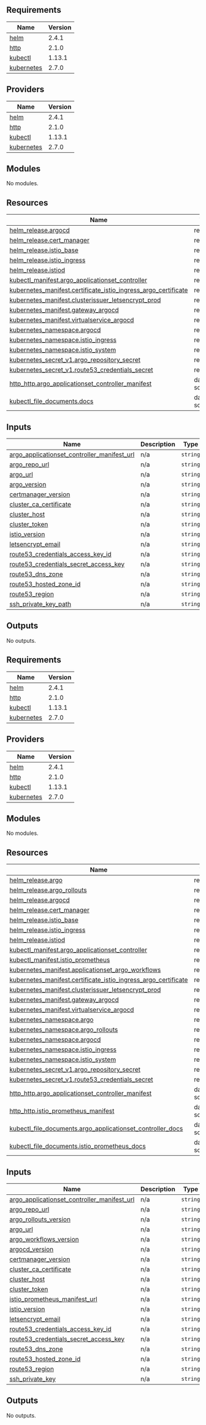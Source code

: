 ## Requirements

| Name | Version |
|------|---------|
| <a name="requirement_helm"></a> [helm](#requirement\_helm) | 2.4.1 |
| <a name="requirement_http"></a> [http](#requirement\_http) | 2.1.0 |
| <a name="requirement_kubectl"></a> [kubectl](#requirement\_kubectl) | 1.13.1 |
| <a name="requirement_kubernetes"></a> [kubernetes](#requirement\_kubernetes) | 2.7.0 |

## Providers

| Name | Version |
|------|---------|
| <a name="provider_helm"></a> [helm](#provider\_helm) | 2.4.1 |
| <a name="provider_http"></a> [http](#provider\_http) | 2.1.0 |
| <a name="provider_kubectl"></a> [kubectl](#provider\_kubectl) | 1.13.1 |
| <a name="provider_kubernetes"></a> [kubernetes](#provider\_kubernetes) | 2.7.0 |

## Modules

No modules.

## Resources

| Name | Type |
|------|------|
| [helm_release.argocd](https://registry.terraform.io/providers/hashicorp/helm/2.4.1/docs/resources/release) | resource |
| [helm_release.cert_manager](https://registry.terraform.io/providers/hashicorp/helm/2.4.1/docs/resources/release) | resource |
| [helm_release.istio_base](https://registry.terraform.io/providers/hashicorp/helm/2.4.1/docs/resources/release) | resource |
| [helm_release.istio_ingress](https://registry.terraform.io/providers/hashicorp/helm/2.4.1/docs/resources/release) | resource |
| [helm_release.istiod](https://registry.terraform.io/providers/hashicorp/helm/2.4.1/docs/resources/release) | resource |
| [kubectl_manifest.argo_applicationset_controller](https://registry.terraform.io/providers/gavinbunney/kubectl/1.13.1/docs/resources/manifest) | resource |
| [kubernetes_manifest.certificate_istio_ingress_argo_certificate](https://registry.terraform.io/providers/hashicorp/kubernetes/2.7.0/docs/resources/manifest) | resource |
| [kubernetes_manifest.clusterissuer_letsencrypt_prod](https://registry.terraform.io/providers/hashicorp/kubernetes/2.7.0/docs/resources/manifest) | resource |
| [kubernetes_manifest.gateway_argocd](https://registry.terraform.io/providers/hashicorp/kubernetes/2.7.0/docs/resources/manifest) | resource |
| [kubernetes_manifest.virtualservice_argocd](https://registry.terraform.io/providers/hashicorp/kubernetes/2.7.0/docs/resources/manifest) | resource |
| [kubernetes_namespace.argocd](https://registry.terraform.io/providers/hashicorp/kubernetes/2.7.0/docs/resources/namespace) | resource |
| [kubernetes_namespace.istio_ingress](https://registry.terraform.io/providers/hashicorp/kubernetes/2.7.0/docs/resources/namespace) | resource |
| [kubernetes_namespace.istio_system](https://registry.terraform.io/providers/hashicorp/kubernetes/2.7.0/docs/resources/namespace) | resource |
| [kubernetes_secret_v1.argo_repository_secret](https://registry.terraform.io/providers/hashicorp/kubernetes/2.7.0/docs/resources/secret_v1) | resource |
| [kubernetes_secret_v1.route53_credentials_secret](https://registry.terraform.io/providers/hashicorp/kubernetes/2.7.0/docs/resources/secret_v1) | resource |
| [http_http.argo_applicationset_controller_manifest](https://registry.terraform.io/providers/hashicorp/http/2.1.0/docs/data-sources/http) | data source |
| [kubectl_file_documents.docs](https://registry.terraform.io/providers/gavinbunney/kubectl/1.13.1/docs/data-sources/file_documents) | data source |

## Inputs

| Name | Description | Type | Default | Required |
|------|-------------|------|---------|:--------:|
| <a name="input_argo_applicationset_controller_manifest_url"></a> [argo\_applicationset\_controller\_manifest\_url](#input\_argo\_applicationset\_controller\_manifest\_url) | n/a | `string` | n/a | yes |
| <a name="input_argo_repo_url"></a> [argo\_repo\_url](#input\_argo\_repo\_url) | n/a | `string` | n/a | yes |
| <a name="input_argo_url"></a> [argo\_url](#input\_argo\_url) | n/a | `string` | n/a | yes |
| <a name="input_argocd_version"></a> [argo\_version](#input\_argo\_version) | n/a | `string` | n/a | yes |
| <a name="input_certmanager_version"></a> [certmanager\_version](#input\_certmanager\_version) | n/a | `string` | n/a | yes |
| <a name="input_cluster_ca_certificate"></a> [cluster\_ca\_certificate](#input\_cluster\_ca\_certificate) | n/a | `string` | n/a | yes |
| <a name="input_cluster_host"></a> [cluster\_host](#input\_cluster\_host) | n/a | `string` | n/a | yes |
| <a name="input_cluster_token"></a> [cluster\_token](#input\_cluster\_token) | n/a | `string` | n/a | yes |
| <a name="input_istio_version"></a> [istio\_version](#input\_istio\_version) | n/a | `string` | n/a | yes |
| <a name="input_letsencrypt_email"></a> [letsencrypt\_email](#input\_letsencrypt\_email) | n/a | `string` | n/a | yes |
| <a name="input_route53_credentials_access_key_id"></a> [route53\_credentials\_access\_key\_id](#input\_route53\_credentials\_access\_key\_id) | n/a | `string` | n/a | yes |
| <a name="input_route53_credentials_secret_access_key"></a> [route53\_credentials\_secret\_access\_key](#input\_route53\_credentials\_secret\_access\_key) | n/a | `string` | n/a | yes |
| <a name="input_route53_dns_zone"></a> [route53\_dns\_zone](#input\_route53\_dns\_zone) | n/a | `string` | n/a | yes |
| <a name="input_route53_hosted_zone_id"></a> [route53\_hosted\_zone\_id](#input\_route53\_hosted\_zone\_id) | n/a | `string` | n/a | yes |
| <a name="input_route53_region"></a> [route53\_region](#input\_route53\_region) | n/a | `string` | n/a | yes |
| <a name="input_ssh_private_key"></a> [ssh\_private\_key\_path](#input\_ssh\_private\_key\_path) | n/a | `string` | n/a | yes |

## Outputs

No outputs.

<!-- BEGIN_TF_DOCS -->
## Requirements

| Name | Version |
|------|---------|
| <a name="requirement_helm"></a> [helm](#requirement\_helm) | 2.4.1 |
| <a name="requirement_http"></a> [http](#requirement\_http) | 2.1.0 |
| <a name="requirement_kubectl"></a> [kubectl](#requirement\_kubectl) | 1.13.1 |
| <a name="requirement_kubernetes"></a> [kubernetes](#requirement\_kubernetes) | 2.7.0 |

## Providers

| Name | Version |
|------|---------|
| <a name="provider_helm"></a> [helm](#provider\_helm) | 2.4.1 |
| <a name="provider_http"></a> [http](#provider\_http) | 2.1.0 |
| <a name="provider_kubectl"></a> [kubectl](#provider\_kubectl) | 1.13.1 |
| <a name="provider_kubernetes"></a> [kubernetes](#provider\_kubernetes) | 2.7.0 |

## Modules

No modules.

## Resources

| Name | Type |
|------|------|
| [helm_release.argo](https://registry.terraform.io/providers/hashicorp/helm/2.4.1/docs/resources/release) | resource |
| [helm_release.argo_rollouts](https://registry.terraform.io/providers/hashicorp/helm/2.4.1/docs/resources/release) | resource |
| [helm_release.argocd](https://registry.terraform.io/providers/hashicorp/helm/2.4.1/docs/resources/release) | resource |
| [helm_release.cert_manager](https://registry.terraform.io/providers/hashicorp/helm/2.4.1/docs/resources/release) | resource |
| [helm_release.istio_base](https://registry.terraform.io/providers/hashicorp/helm/2.4.1/docs/resources/release) | resource |
| [helm_release.istio_ingress](https://registry.terraform.io/providers/hashicorp/helm/2.4.1/docs/resources/release) | resource |
| [helm_release.istiod](https://registry.terraform.io/providers/hashicorp/helm/2.4.1/docs/resources/release) | resource |
| [kubectl_manifest.argo_applicationset_controller](https://registry.terraform.io/providers/gavinbunney/kubectl/1.13.1/docs/resources/manifest) | resource |
| [kubectl_manifest.istio_prometheus](https://registry.terraform.io/providers/gavinbunney/kubectl/1.13.1/docs/resources/manifest) | resource |
| [kubernetes_manifest.applicationset_argo_workflows](https://registry.terraform.io/providers/hashicorp/kubernetes/2.7.0/docs/resources/manifest) | resource |
| [kubernetes_manifest.certificate_istio_ingress_argo_certificate](https://registry.terraform.io/providers/hashicorp/kubernetes/2.7.0/docs/resources/manifest) | resource |
| [kubernetes_manifest.clusterissuer_letsencrypt_prod](https://registry.terraform.io/providers/hashicorp/kubernetes/2.7.0/docs/resources/manifest) | resource |
| [kubernetes_manifest.gateway_argocd](https://registry.terraform.io/providers/hashicorp/kubernetes/2.7.0/docs/resources/manifest) | resource |
| [kubernetes_manifest.virtualservice_argocd](https://registry.terraform.io/providers/hashicorp/kubernetes/2.7.0/docs/resources/manifest) | resource |
| [kubernetes_namespace.argo](https://registry.terraform.io/providers/hashicorp/kubernetes/2.7.0/docs/resources/namespace) | resource |
| [kubernetes_namespace.argo_rollouts](https://registry.terraform.io/providers/hashicorp/kubernetes/2.7.0/docs/resources/namespace) | resource |
| [kubernetes_namespace.argocd](https://registry.terraform.io/providers/hashicorp/kubernetes/2.7.0/docs/resources/namespace) | resource |
| [kubernetes_namespace.istio_ingress](https://registry.terraform.io/providers/hashicorp/kubernetes/2.7.0/docs/resources/namespace) | resource |
| [kubernetes_namespace.istio_system](https://registry.terraform.io/providers/hashicorp/kubernetes/2.7.0/docs/resources/namespace) | resource |
| [kubernetes_secret_v1.argo_repository_secret](https://registry.terraform.io/providers/hashicorp/kubernetes/2.7.0/docs/resources/secret_v1) | resource |
| [kubernetes_secret_v1.route53_credentials_secret](https://registry.terraform.io/providers/hashicorp/kubernetes/2.7.0/docs/resources/secret_v1) | resource |
| [http_http.argo_applicationset_controller_manifest](https://registry.terraform.io/providers/hashicorp/http/2.1.0/docs/data-sources/http) | data source |
| [http_http.istio_prometheus_manifest](https://registry.terraform.io/providers/hashicorp/http/2.1.0/docs/data-sources/http) | data source |
| [kubectl_file_documents.argo_applicationset_controller_docs](https://registry.terraform.io/providers/gavinbunney/kubectl/1.13.1/docs/data-sources/file_documents) | data source |
| [kubectl_file_documents.istio_prometheus_docs](https://registry.terraform.io/providers/gavinbunney/kubectl/1.13.1/docs/data-sources/file_documents) | data source |

## Inputs

| Name | Description | Type | Default | Required |
|------|-------------|------|---------|:--------:|
| <a name="input_argo_applicationset_controller_manifest_url"></a> [argo\_applicationset\_controller\_manifest\_url](#input\_argo\_applicationset\_controller\_manifest\_url) | n/a | `string` | n/a | yes |
| <a name="input_argo_repo_url"></a> [argo\_repo\_url](#input\_argo\_repo\_url) | n/a | `string` | n/a | yes |
| <a name="input_argo_rollouts_version"></a> [argo\_rollouts\_version](#input\_argo\_rollouts\_version) | n/a | `string` | n/a | yes |
| <a name="input_argo_url"></a> [argo\_url](#input\_argo\_url) | n/a | `string` | n/a | yes |
| <a name="input_argo_workflows_version"></a> [argo\_workflows\_version](#input\_argo\_workflows\_version) | n/a | `string` | n/a | yes |
| <a name="input_argocd_version"></a> [argocd\_version](#input\_argocd\_version) | n/a | `string` | n/a | yes |
| <a name="input_certmanager_version"></a> [certmanager\_version](#input\_certmanager\_version) | n/a | `string` | n/a | yes |
| <a name="input_cluster_ca_certificate"></a> [cluster\_ca\_certificate](#input\_cluster\_ca\_certificate) | n/a | `string` | n/a | yes |
| <a name="input_cluster_host"></a> [cluster\_host](#input\_cluster\_host) | n/a | `string` | n/a | yes |
| <a name="input_cluster_token"></a> [cluster\_token](#input\_cluster\_token) | n/a | `string` | n/a | yes |
| <a name="input_istio_prometheus_manifest_url"></a> [istio\_prometheus\_manifest\_url](#input\_istio\_prometheus\_manifest\_url) | n/a | `string` | n/a | yes |
| <a name="input_istio_version"></a> [istio\_version](#input\_istio\_version) | n/a | `string` | n/a | yes |
| <a name="input_letsencrypt_email"></a> [letsencrypt\_email](#input\_letsencrypt\_email) | n/a | `string` | n/a | yes |
| <a name="input_route53_credentials_access_key_id"></a> [route53\_credentials\_access\_key\_id](#input\_route53\_credentials\_access\_key\_id) | n/a | `string` | n/a | yes |
| <a name="input_route53_credentials_secret_access_key"></a> [route53\_credentials\_secret\_access\_key](#input\_route53\_credentials\_secret\_access\_key) | n/a | `string` | n/a | yes |
| <a name="input_route53_dns_zone"></a> [route53\_dns\_zone](#input\_route53\_dns\_zone) | n/a | `string` | n/a | yes |
| <a name="input_route53_hosted_zone_id"></a> [route53\_hosted\_zone\_id](#input\_route53\_hosted\_zone\_id) | n/a | `string` | n/a | yes |
| <a name="input_route53_region"></a> [route53\_region](#input\_route53\_region) | n/a | `string` | n/a | yes |
| <a name="input_ssh_private_key"></a> [ssh\_private\_key](#input\_ssh\_private\_key) | n/a | `string` | n/a | yes |

## Outputs

No outputs.
<!-- END_TF_DOCS -->
